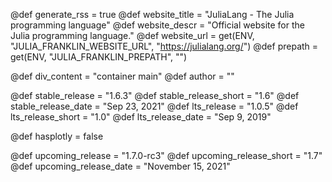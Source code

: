 <!-- RSS parameters -->
@def generate_rss = true
@def website_title = "JuliaLang - The Julia programming language"
@def website_descr = "Official website for the Julia programming language."
@def website_url = get(ENV, "JULIA_FRANKLIN_WEBSITE_URL", "https://julialang.org/")
@def prepath = get(ENV, "JULIA_FRANKLIN_PREPATH", "")

<!-- NOTE: don't change what's below -->
@def div_content = "container main" <!-- instead of franklin-content -->
@def author = ""

<!-- Templating of the Downloads -->
@def stable_release = "1.6.3"
@def stable_release_short = "1.6"
@def stable_release_date = "Sep 23, 2021"
@def lts_release = "1.0.5"
@def lts_release_short = "1.0"
@def lts_release_date = "Sep 9, 2019"

<!-- plotly -->
@def hasplotly = false

<!--
If the following lines are commented, the "upcoming release" section
in `downloads/index.md` will not be shown.
-->
@def upcoming_release = "1.7.0-rc3"
@def upcoming_release_short = "1.7"
@def upcoming_release_date = "November 15, 2021"
